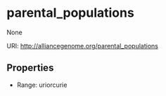 # parental_populations

None

URI: http://alliancegenome.org/parental_populations



<!-- no inheritance hierarchy -->


## Properties

 * Range: uriorcurie


